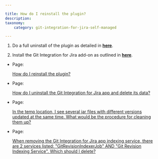 ```yaml
---

title: How do I reinstall the plugin?
description:
taxonomy:
    category: git-integration-for-jira-self-managed

---
```

1.  Do a full uninstall of the plugin as detailed in [**here**](/wiki/spaces/GIJDC/pages/2053832772).

2.  Install the Git Integration for Jira add-on as outlined in [**here**](/git-integration-for-jira-self-managed/Installation).


*   Page:

    [How do I reinstall the plugin?](/wiki/spaces/GIJDC/pages/2054029344)

*   Page:

    [How do I uninstall the Git Integration for Jira app and delete its data?](/wiki/spaces/GIJDC/pages/2053832772)

*   Page:

    [In the temp location, I see several jar files with different versions updated at the same time. What would be the procedure for cleaning them up?](/wiki/spaces/GIJDC/pages/2053865535)

*   Page:

    [When removing the Git Integration for Jira app indexing service, there are 2 services listed: "GitRevisionIndexerJob" AND "Git Revision Indexing Service". Which should I delete?](/wiki/spaces/GIJDC/pages/2053865556)